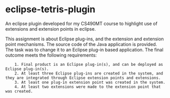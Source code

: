 # eclipse-tetris-plugin
An eclipse plugin developed for my CS490MT course to highlight use of extensions and extension points in eclipse.

This assignment is about Eclipse plug-ins, and the extension and extension point mechanisms. The source code of the Java application is provided. The task was to change it to an Eclipse plug-in based application. The final outcome meets the following requirements:
        
        1. Final product is an Eclipse plug-in(s), and can be deployed as Eclipse plug-in(s).
        2. At least three Eclipse plug-ins are created in the system, and they are integrated through Eclipse extension points and extensions.
        3. At least one plug-in extension point was created in the system.
        4. At least two extensions were made to the extension point that was created.
